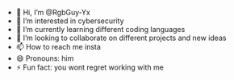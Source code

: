 - 👋 Hi, I’m @RgbGuy-Yx
- 👀 I’m interested in cybersecurity
- 🌱 I’m currently learning different coding languages
- 💞️ I’m looking to collaborate on different projects and new ideas
- 📫 How to reach me insta 
- 😄 Pronouns: him
- ⚡ Fun fact: you wont regret working with me 

<!---
RgbGuy-Yx/RgbGuy-Yx is a ✨ special ✨ repository because its `README.md` (this file) appears on your GitHub profile.
You can click the Preview link to take a look at your changes.
--->
